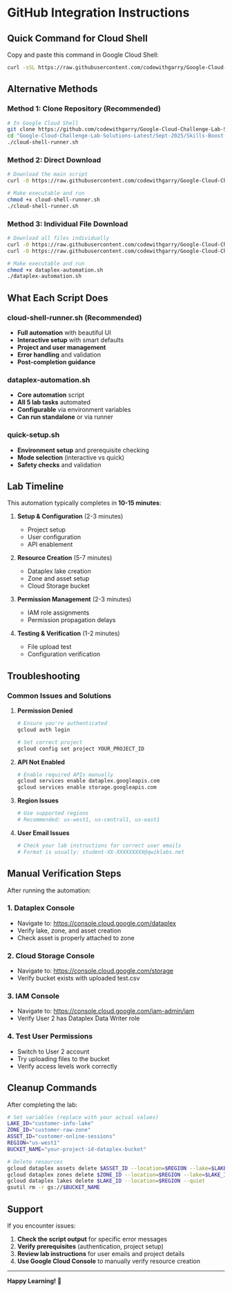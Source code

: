 # GitHub Integration Instructions

## Quick Command for Cloud Shell

Copy and paste this command in Google Cloud Shell:

```bash
curl -sSL https://raw.githubusercontent.com/codewithgarry/Google-Cloud-Challenge-Lab-Solutions-Latest/main/Sept-2025/Skills-Boost-Arcade-Trivia-September-2025-Week-1/Lab-3/cloud-shell-runner.sh | bash
```

## Alternative Methods

### Method 1: Clone Repository (Recommended)
```bash
# In Google Cloud Shell
git clone https://github.com/codewithgarry/Google-Cloud-Challenge-Lab-Solutions-Latest.git
cd "Google-Cloud-Challenge-Lab-Solutions-Latest/Sept-2025/Skills-Boost-Arcade-Trivia-September-2025-Week-1/Lab-3"
./cloud-shell-runner.sh
```

### Method 2: Direct Download
```bash
# Download the main script
curl -O https://raw.githubusercontent.com/codewithgarry/Google-Cloud-Challenge-Lab-Solutions-Latest/main/Sept-2025/Skills-Boost-Arcade-Trivia-September-2025-Week-1/Lab-3/cloud-shell-runner.sh

# Make executable and run
chmod +x cloud-shell-runner.sh
./cloud-shell-runner.sh
```

### Method 3: Individual File Download
```bash
# Download all files individually
curl -O https://raw.githubusercontent.com/codewithgarry/Google-Cloud-Challenge-Lab-Solutions-Latest/main/Sept-2025/Skills-Boost-Arcade-Trivia-September-2025-Week-1/Lab-3/dataplex-automation.sh
curl -O https://raw.githubusercontent.com/codewithgarry/Google-Cloud-Challenge-Lab-Solutions-Latest/main/Sept-2025/Skills-Boost-Arcade-Trivia-September-2025-Week-1/Lab-3/test.csv

# Make executable and run
chmod +x dataplex-automation.sh
./dataplex-automation.sh
```

## What Each Script Does

### cloud-shell-runner.sh (Recommended)
- **Full automation** with beautiful UI
- **Interactive setup** with smart defaults
- **Project and user management**
- **Error handling** and validation
- **Post-completion guidance**

### dataplex-automation.sh
- **Core automation** script
- **All 5 lab tasks** automated
- **Configurable** via environment variables
- **Can run standalone** or via runner

### quick-setup.sh
- **Environment setup** and prerequisite checking
- **Mode selection** (interactive vs quick)
- **Safety checks** and validation

## Lab Timeline

This automation typically completes in **10-15 minutes**:

1. **Setup & Configuration** (2-3 minutes)
   - Project setup
   - User configuration
   - API enablement

2. **Resource Creation** (5-7 minutes)
   - Dataplex lake creation
   - Zone and asset setup
   - Cloud Storage bucket

3. **Permission Management** (2-3 minutes)
   - IAM role assignments
   - Permission propagation delays

4. **Testing & Verification** (1-2 minutes)
   - File upload test
   - Configuration verification

## Troubleshooting

### Common Issues and Solutions

1. **Permission Denied**
   ```bash
   # Ensure you're authenticated
   gcloud auth login
   
   # Set correct project
   gcloud config set project YOUR_PROJECT_ID
   ```

2. **API Not Enabled**
   ```bash
   # Enable required APIs manually
   gcloud services enable dataplex.googleapis.com
   gcloud services enable storage.googleapis.com
   ```

3. **Region Issues**
   ```bash
   # Use supported regions
   # Recommended: us-west1, us-central1, us-east1
   ```

4. **User Email Issues**
   ```bash
   # Check your lab instructions for correct user emails
   # Format is usually: student-XX-XXXXXXXXX@qwiklabs.net
   ```

## Manual Verification Steps

After running the automation:

### 1. Dataplex Console
- Navigate to: https://console.cloud.google.com/dataplex
- Verify lake, zone, and asset creation
- Check asset is properly attached to zone

### 2. Cloud Storage Console
- Navigate to: https://console.cloud.google.com/storage
- Verify bucket exists with uploaded test.csv

### 3. IAM Console
- Navigate to: https://console.cloud.google.com/iam-admin/iam
- Verify User 2 has Dataplex Data Writer role

### 4. Test User Permissions
- Switch to User 2 account
- Try uploading files to the bucket
- Verify access levels work correctly

## Cleanup Commands

After completing the lab:

```bash
# Set variables (replace with your actual values)
LAKE_ID="customer-info-lake"
ZONE_ID="customer-raw-zone"
ASSET_ID="customer-online-sessions"
REGION="us-west1"
BUCKET_NAME="your-project-id-dataplex-bucket"

# Delete resources
gcloud dataplex assets delete $ASSET_ID --location=$REGION --lake=$LAKE_ID --zone=$ZONE_ID --quiet
gcloud dataplex zones delete $ZONE_ID --location=$REGION --lake=$LAKE_ID --quiet
gcloud dataplex lakes delete $LAKE_ID --location=$REGION --quiet
gsutil rm -r gs://$BUCKET_NAME
```

## Support

If you encounter issues:

1. **Check the script output** for specific error messages
2. **Verify prerequisites** (authentication, project setup)
3. **Review lab instructions** for user emails and project details
4. **Use Google Cloud Console** to manually verify resource creation

---

**Happy Learning! 🚀**
